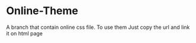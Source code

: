 # Online-Theme
A branch that contain online css file. To use them Just copy the url and link it on html page
